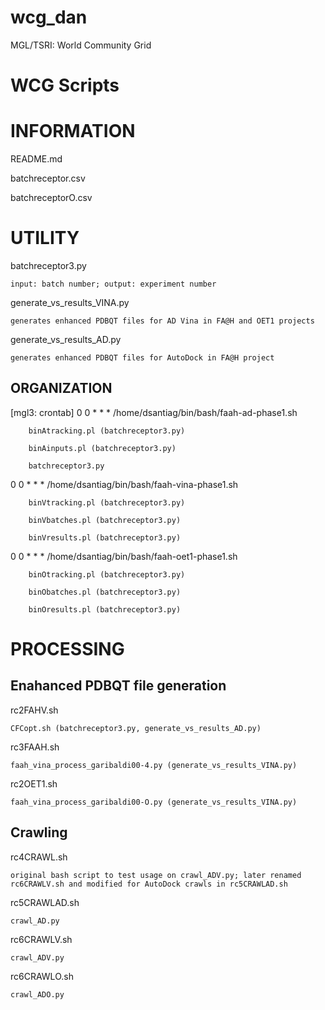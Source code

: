 wcg_dan
=======

MGL/TSRI: World Community Grid

WCG Scripts
===========

INFORMATION
===========
README.md

batchreceptor.csv

batchreceptorO.csv

UTILITY
=======
batchreceptor3.py

	input: batch number; output: experiment number

generate_vs_results_VINA.py

	generates enhanced PDBQT files for AD Vina in FA@H and OET1 projects

generate_vs_results_AD.py

	generates enhanced PDBQT files for AutoDock in FA@H project

ORGANIZATION
------------
[mgl3: crontab]
0 0 * * * /home/dsantiag/bin/bash/faah-ad-phase1.sh

		binAtracking.pl (batchreceptor3.py)

		binAinputs.pl (batchreceptor3.py)

		batchreceptor3.py

0 0 * * * /home/dsantiag/bin/bash/faah-vina-phase1.sh

		binVtracking.pl (batchreceptor3.py)

		binVbatches.pl (batchreceptor3.py)

		binVresults.pl (batchreceptor3.py)

0 0 * * * /home/dsantiag/bin/bash/faah-oet1-phase1.sh

		binOtracking.pl (batchreceptor3.py)

		binObatches.pl (batchreceptor3.py)

		binOresults.pl (batchreceptor3.py)

PROCESSING
==========

Enahanced PDBQT file generation
-------------------------------
rc2FAHV.sh

	CFCopt.sh (batchreceptor3.py, generate_vs_results_AD.py)

rc3FAAH.sh

	faah_vina_process_garibaldi00-4.py (generate_vs_results_VINA.py)
		
rc2OET1.sh

	faah_vina_process_garibaldi00-O.py (generate_vs_results_VINA.py)


Crawling
--------
rc4CRAWL.sh

	original bash script to test usage on crawl_ADV.py; later renamed rc6CRAWLV.sh and modified for AutoDock crawls in rc5CRAWLAD.sh

rc5CRAWLAD.sh

	crawl_AD.py

rc6CRAWLV.sh

	crawl_ADV.py

rc6CRAWLO.sh

	crawl_ADO.py
